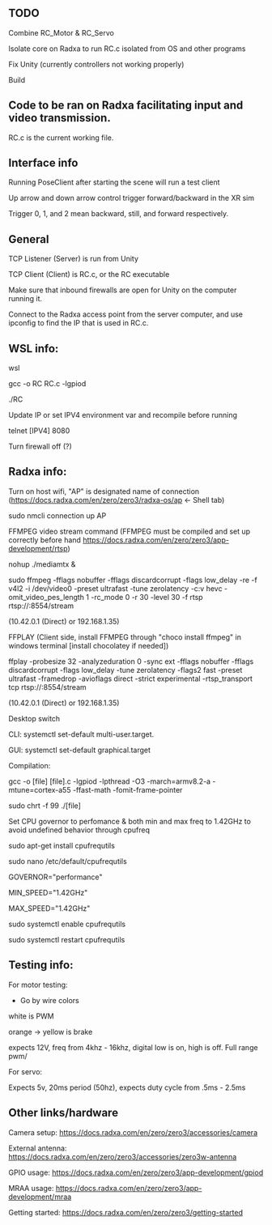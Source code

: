 ## TODO
Combine RC_Motor & RC_Servo

Isolate core on Radxa to run RC.c isolated from OS and other programs

Fix Unity (currently controllers not working properly)

Build

## Code to be ran on Radxa facilitating input and video transmission.
RC.c is the current working file.

## Interface info
Running PoseClient after starting the scene will run a test client

Up arrow and down arrow control trigger forward/backward in the XR sim

Trigger 0, 1, and 2 mean backward, still, and forward respectively.

## General
TCP Listener (Server) is run from Unity

TCP Client (Client) is RC.c, or the RC executable

Make sure that inbound firewalls are open for Unity on the computer running it.

Connect to the Radxa access point from the server computer, and use ipconfig to find the IP that is used in RC.c.

## WSL info:

wsl

gcc -o RC RC.c -lgpiod

./RC

Update IP or set IPV4 environment var and recompile before running

telnet [IPV4] 8080

Turn firewall off (?)

## Radxa info:

Turn on host wifi, "AP" is designated name of connection (https://docs.radxa.com/en/zero/zero3/radxa-os/ap <- Shell tab)

sudo nmcli connection up AP

FFMPEG video stream command (FFMPEG must be compiled and set up correctly before hand https://docs.radxa.com/en/zero/zero3/app-development/rtsp)

nohup ./mediamtx &

sudo ffmpeg -fflags nobuffer -fflags discardcorrupt -flags low_delay -re -f v4l2 -i /dev/video0 -preset ultrafast -tune zerolatency -c:v hevc -omit_video_pes_length 1 -rc_mode 0 -r 30 -level 30 -f rtsp rtsp://<IP>:8554/stream

(10.42.0.1 (Direct) or 192.168.1.35)

FFPLAY (Client side, install FFMPEG through "choco install ffmpeg" in windows terminal [install chocolatey if needed])

ffplay -probesize 32 -analyzeduration 0 -sync ext -fflags nobuffer -fflags discardcorrupt -flags low_delay -tune zerolatency -flags2 fast -preset ultrafast -framedrop -avioflags direct -strict experimental -rtsp_transport tcp rtsp://<IP>:8554/stream

(10.42.0.1 (Direct) or 192.168.1.35)

Desktop switch

CLI: systemctl set-default multi-user.target.

GUI: systemctl set-default graphical.target

Compilation:

gcc -o [file] [file].c -lgpiod -lpthread -O3 -march=armv8.2-a -mtune=cortex-a55 -ffast-math -fomit-frame-pointer

sudo chrt -f 99 ./[file]

Set CPU governor to perfomance & both min and max freq to 1.42GHz to avoid undefined behavior through cpufreq

sudo apt-get install cpufrequtils

sudo nano /etc/default/cpufrequtils

GOVERNOR="performance"

MIN_SPEED="1.42GHz"

MAX_SPEED="1.42GHz"

sudo systemctl enable cpufrequtils

sudo systemctl restart cpufrequtils

## Testing info:
For motor testing:

- Go by wire colors

white is PWM

orange -> yellow is brake

expects 12V, freq from 4khz - 16khz, digital low is on, high is off. Full range pwm/


For servo:

Expects 5v, 20ms period (50hz), expects duty cycle from .5ms - 2.5ms

## Other links/hardware
Camera setup: https://docs.radxa.com/en/zero/zero3/accessories/camera

External antenna: https://docs.radxa.com/en/zero/zero3/accessories/zero3w-antenna

GPIO usage: https://docs.radxa.com/en/zero/zero3/app-development/gpiod

MRAA usage: https://docs.radxa.com/en/zero/zero3/app-development/mraa

Getting started: https://docs.radxa.com/en/zero/zero3/getting-started
